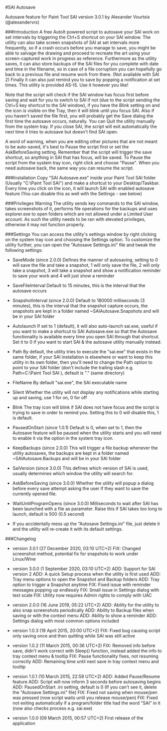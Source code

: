 #SAI Autosave

Autosave feature for Paint Tool SAI
version 3.0.1 by Alexander Vourtsis (@alexandervrs)


###Introduction
A free AutoIt powered script to autosave your SAI work on set intervals by triggering the Ctrl+S shortcut on your SAI window.
The utility can also take screen snapshots of SAI at set intervals more frequently, so if a crash occurs before you manage to save, you might be able to salvage the drawing and proceed to recreate the art using your screen-captured work in progress as reference. 
Furthermore as the utility saves, it can also store backups of the SAI files for you complete with date and time in the filename, so in case of a file corruption you can hopefully go back to a previous file and resume work from there. (Not available with SAI 2)
Finally it can also just remind you to save by popping a notification at set times.
This utility is provided AS-IS. Use it however you like!

Note that the script will check if the SAI window has focus first before saving and wait for you to switch to SAI if not (due to the script sending the Ctrl+S key shortcut to the SAI window), if you have the Blink setting on and the icon is visible on the Tray, then it will blink until you focus SAI. Also if you haven't saved the file first, you will probably get the Save dialog the first time the autosave occurs, naturally. You can Quit the utility manually from the system tray. If you close SAI, the script will exit automatically the next time it tries to autosave but doesn't find SAI open.

A word of warning, when you are editing other pictures that are not meant to be auto-saved, it's best to Pause the script first or set the AskBeforeSaving setting. Remember that the script will trigger the save shortcut, so anything in SAI that has focus, will be saved. To Pause the script from the system tray icon, right click and choose "Pause". When you need autosave back, the same way you can resume the script.

###Installation
Copy "SAI Autosave.exe" inside your Paint Tool SAI folder (Usually "C:\Paint Tool SAI") and make a shortcut to your Desktop/Taskbar. Every time you click on the icon, it will launch SAI with enabled autosave feature (You can disable this as well with the Settings - see below)

###Privileges Warning
The utility sends key commands to the SAI window, takes screenshots of it, performs file operations for the backups and uses explorer.exe to open folders which are not allowed under a Limited User account. As such the utility needs to be ran with elevated privileges, otherwise it may not function properly.

###Settings
You can access the utility's settings window by right clicking on the system tray icon and choosing the Settings option.
To customize the utility further, you can open the "Autosave Settings.ini" file and tweak the following settings:

* SaveMode (since 2.0.0)
Defines the manner of autosaving, setting to 0 will save the file and take a snapshot, 1 will only save the file, 2 will only take a snapshot, 3 will take a snapshot and show a notification reminder to save your work and 4 will just show a reminder

* SaveFileInterval
Default to 15 minutes, this is the interval that the autosave occurs

* SnapshotInterval (since 2.0.0)
Default to 180000 milliseconds (3 minutes), this is the interval that the snapshot capture occurs, the snapshots are kept in a folder named ~SAIAutosave.Snapshots and will be in your SAI folder

* Autolaunch
If set to 1 (default), it will also auto-launch sai.exe, useful if you want to make a shortcut to SAI Autosave.exe so that the Autosave functionality is available every time you open SAI through that shortcut.
Set it to 0 if you want to start SAI & the autosave utility manually instead.

* Path
By default, the utility tries to execute the "sai.exe" that exists in the same folder, if your SAI installation is elsewhere or want to keep this utility in its own folder, then you'll need to change the Path option to point to your SAI folder (don't include the trailing slash e.g. Path=C:\Paint Tool SAI ), default is "." (same directory)

* FileName
By default "sai.exe", the SAI executable name

* Silent
Whether the utility will not display any notifications while starting up and saving, use 1 for on, 0 for off

* Blink
The tray icon will blink if SAI does not have focus and the script is trying to save in order to remind you. Setting this to 0 will disable this, 1 is default.

* PausedOnStart (since 1.0.1)
Default is 0, when set to 1, then the Autosave feature will be paused when the utility starts and you will need to enable it via the option in the system tray icon.

* KeepBackups (since 2.0.0)
This will trigger a file backup whenever the utility autosaves, the backups are kept in a folder named ~SAIAutosave.Backups and will be in your SAI folder

* SaiVersion (since 3.0.0)
This defines which version of SAI is used, usually determines which window the utility will search for.

* AskBeforeSaving (since 3.0.0)
Whether the utility will popup a dialog before every save attempt asking the user if they want to save the currently opened file.

* WaitUntilProgramOpens (since 3.0.0)
Milliseconds to wait after SAI has been launched with a file as parameter. Raise this if SAI takes too long to launch, default is 500 (0.5 second)


* If you accidentally mess up the "Autosave Settings.ini" file, just delete it and the utility will re-create it with its default settings.


###Changelog
* version 3.0.1 (27 December 2020, 03:10 UTC+2)
FIX: Changed screenshot method, potential fix for snapshots to work under Linux/Wine

* version 3.0.0 (1 September 2020, 03:10 UTC+2)
ADD: Support for SAI version 2
ADD: A quick Setup process when the utility is first used
ADD: Tray menu options to open the Snapshot and Backup folders
ADD: Tray option to trigger a Snapshot anytime
FIX: Fixed issue with reminder messages popping up endlessly
FIX: Small issue in Settings dialog with text scale
FIX: Utility now requires Admin rights to comply with UAC

* version 2.0.0 (16 June 2019, 05:22 UTC+2)
ADD: Ability for the utility to also snap screenshots periodically
ADD: Ability to Backup files when saving or with the context menu
ADD: Ability to show a reminder
ADD: Settings dialog with most common options included

* version 1.0.3 (19 April 2015, 20:00 UTC+2)
FIX: Fixed bug causing script only saving once and then quitting while SAI was still active

* version 1.0.2 (11 March 2015, 00:36 UTC+2)
FIX: Removed info before save, didn't work correct with Sleep() function, instead added the info to tray context menu & tooltip
FIX: Pause functionality fixes, not resuming correctly
ADD: Remaining time until next save in tray context menu and tooltip

* version 1.0.1 (10 March 2015, 22:58 UTC+2)
ADD: Added Pause/Resume feature
ADD: Script will now inform 3 seconds before autosaving begins
ADD: PausedOnStart .ini setting, default is 0 (If you can't see it, delete the "Autosave Settings.ini" file)
FIX: Fixed not saving when mouse/pen was pressed (now script waits until you release mouse/pen)
FIX: Fixed not exiting automatically if a program/folder title had the word "SAI" in it (now also checks process e.g. sai.exe)

* version 1.0.0 (09 March 2015, 00:57 UTC+2)
First release of the application